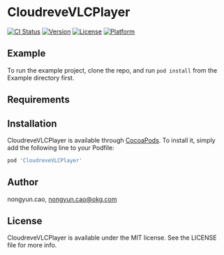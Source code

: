 # CloudreveVLCPlayer

[![CI Status](https://img.shields.io/travis/nongyun.cao/CloudreveVLCPlayer.svg?style=flat)](https://travis-ci.org/nongyun.cao/CloudreveVLCPlayer)
[![Version](https://img.shields.io/cocoapods/v/CloudreveVLCPlayer.svg?style=flat)](https://cocoapods.org/pods/CloudreveVLCPlayer)
[![License](https://img.shields.io/cocoapods/l/CloudreveVLCPlayer.svg?style=flat)](https://cocoapods.org/pods/CloudreveVLCPlayer)
[![Platform](https://img.shields.io/cocoapods/p/CloudreveVLCPlayer.svg?style=flat)](https://cocoapods.org/pods/CloudreveVLCPlayer)

## Example

To run the example project, clone the repo, and run `pod install` from the Example directory first.

## Requirements

## Installation

CloudreveVLCPlayer is available through [CocoaPods](https://cocoapods.org). To install
it, simply add the following line to your Podfile:

```ruby
pod 'CloudreveVLCPlayer'
```

## Author

nongyun.cao, nongyun.cao@okg.com

## License

CloudreveVLCPlayer is available under the MIT license. See the LICENSE file for more info.
